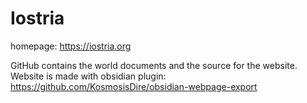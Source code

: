 # Iostria

homepage: https://iostria.org  
  
GitHub contains the world documents and the source for the website.  
Website is made with obsidian plugin:  
https://github.com/KosmosisDire/obsidian-webpage-export
